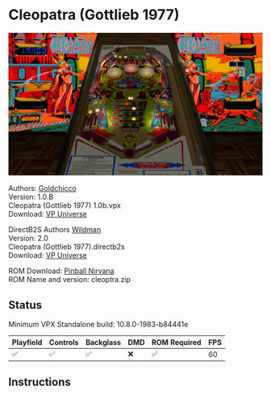 # Cleopatra (Gottlieb 1977)

![Table Preview](../../images/vpx-cleopatra.jpg)


Authors: [Goldchicco](https://vpuniverse.com/profile/23579-goldchicco/)  
Version: 1.0.B  
Cleopatra (Gottlieb 1977) 1.0b.vpx  
Download: [VP Universe](https://vpuniverse.com/files/file/7289-cleopatra-gottlieb-1977/)

DirectB2S
Authors [Wildman](https://vpuniverse.com/profile/5-wildman/)  
Version: 2.0  
Cleopatra (Gottlieb 1977).directb2s    
Download: [VP Universe](https://vpuniverse.com/files/file/2333-cleopatragottlieb-1977/)  

ROM
Download: [Pinball Nirvana](https://pinballnirvana.com/forums/resources/new-fixed-roms-for-vpinmame-v3-6-0-963-beta.8379/)    
ROM Name and version: cleoptra.zip  

## Status 

Minimum VPX Standalone build: 10.8.0-1983-b84441e

| Playfield | Controls | Backglass | DMD | ROM Required | FPS | 
|-----------|----------|-----------|-----|--------------|-----|
| :white_check_mark: | :white_check_mark: | :white_check_mark: | :x: | :white_check_mark: | 60 |

## Instructions



